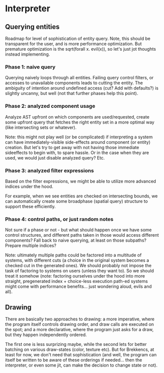 # Interpreter

## Querying entities

Roadmap for level of sophistication of entity query. Note, this should be
transparent for the user, and is more performance optimization. But premature
optimization is the sqrt(forall x. evil(x)), so let's just jot thoughts instead
implementing.

### Phase 1: naive query

Querying naively loops through all entities. Failing query control filters, or
accesses to unavailable components leads to cutting the entity. The ambiguity of
intention around undefined access (cut? Add with defaults?) is slightly uncanny,
but well (not that further phases help this point).

### Phase 2: analyzed component usage

Analyze AST upfront on which components are used/requested, create some upfront
query that fetches the right entity set in a more optimal way (like intersecting
sets or whatever).

Note: this might not play well (or be complicated) if interpreting a system can
have immediately-visible side-effects around component (or entity) creation. But
let's try to get away with not having those immediate sideeffects to begin with,
to spare hassle. Or in the case when they are used, we would just disable
analyzed query? Etc.

### Phase 3: analyzed filter expressions

Based on the filter expressions, we might be able to utilize more advanced
indices under the hood.

For example, when we see entities are checked on intersecting bounds, we can
automatically create some broadphase (spatial query) structure to support these
efficiently.

### Phase 4: control paths, or just random notes

Not sure if a phase or not - but what should happen once we have some control
structures, and different paths taken in those would access different
components? Fall back to naive querying, at least on those subpaths? Prepare
multiple indices?

Note: ultimately multiple paths could be factored into a multitude of systems,
with different cuts (a choice in the original system becomes a checked cut in
the generated ones). We should probably not impose the task of factoring to
systems on users (unless they want to). So we should treat it somehow (note:
factoring ourselves under the hood into more straight, pregenerated index +
choice-less execution path-ed systems might come with performance benefits...
just wondering aloud, evils and all).

## Drawing

There are basically two approaches to drawing: a more imperative, where the
program itself controls drawing order, and draw calls are executed on the spot;
and a more declarative, where the program just asks for a draw, but they happen
independently ordered.

The first one is less surprizing maybe, while the second lets for better
batching on various draw-states (color, texture etc). But for Brekkencs, at
least for now, we don't need that sophistication (and well, the program can
itself be written to be aware of these orderings if needed... then the
interpreter, or even some jit, can make the decision to change state or not).
